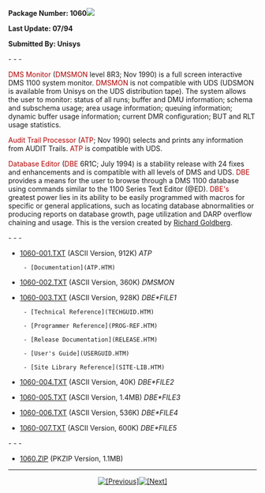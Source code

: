 <x-claris-window top="258" bottom="768" left="40" right="570">   <x-claris-tagview mode="minimal"><meta name="FORMATTER" content="Microsoft FrontPage 2.0"><b>Package Number: 1060![](../../IMAGES/OS2200.JPG)</b><b>Last Update: 07/94</b><b>Submitted By: Unisys</b>&#13;&#13;- - -<font color="#AF0000">DMS Monitor</font>(<font color="#AF0000">DMSMON</font> level 8R3; Nov 1990) is afull screen interactive DMS 1100 system monitor.<font color="#AF0000">DMSMON</font> is not compatible with UDS(UDSMON is available from Unisys on the UDS distribution tape). Thesystem allows the user to monitor: status of all runs; buffer and DMUinformation; schema and subschema usage; area usage information;queuing information; dynamic buffer usage information; current DMRconfiguration; BUT and RLT usage statistics.<font color="#AF0000">Audit Trail Processor</font>(<font color="#AF0000">ATP</font>; Nov 1990) selects and prints anyinformation from AUDIT Trails. <font color="#AF0000">ATP</font> iscompatible with UDS.<font color="#AF0000">Database Editor</font>(<font color="#AF0000">DBE</font> 6R1C; July 1994) is a stabilityrelease with 24 fixes and enhancements and is compatible with alllevels of DMS and UDS. <font color="#AF0000">DBE</font> provides ameans for the user to browse through a DMS 1100 database usingcommands similar to the 1100 Series Text Editor (@ED).<font color="#AF0000">DBE's</font> greatest power lies in its abilityto be easily programmed with macros for specific or generalapplications, such as locating database abnormalities or producingreports on database growth, page utilization and DARP overflowchaining and usage. This is the version created by [RichardGoldberg](mailto:richardgoldberg@unn.unisys.com). &#13;&#13;- - -   - [1060-001.TXT](1060-001.TXT) (ASCII Version, 912K)   <i>ATP</i>             - [Documentation](ATP.HTM)         - [1060-002.TXT](1060-002.TXT) (ASCII Version, 360K)   <i>DMSMON</i>   - [1060-003.TXT](1060-003.TXT) (ASCII Version, 928K)   <i>DBE*FILE1</i>             - [Technical Reference](TECHGUID.HTM)          - [Programmer Reference](PROG-REF.HTM)          - [Release Documentation](RELEASE.HTM)          - [User's Guide](USERGUID.HTM)          - [Site Library Reference](SITE-LIB.HTM)         - [1060-004.TXT](1060-004.TXT) (ASCII Version, 40K)   <i>DBE*FILE2</i>   - [1060-005.TXT](1060-005.TXT) (ASCII Version, 1.4MB)   <i>DBE*FILE3</i>   - [1060-006.TXT](1060-006.TXT) (ASCII Version, 536K)   <i>DBE*FILE4</i>   - [1060-007.TXT](1060-007.TXT) (ASCII Version, 600K)   <i>DBE*FILE5</i>&#13;&#13;- - -   - [1060.ZIP](1060.ZIP) (PKZIP Version, 1.1MB)<center>- - -[![[Previous]](../../IMAGES/LRARO2LF.GIF)](../1059/INDEX.HTM)[![[Next]](../../IMAGES/LRAR02RT.GIF)](../1061/INDEX.HTM)</center></x-claris-tagview></x-claris-window>